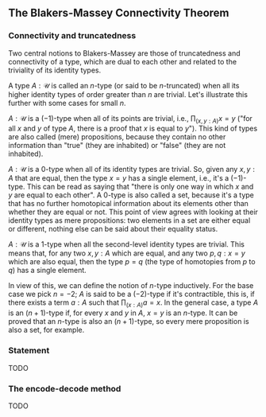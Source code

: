 ## The Blakers-Massey Connectivity Theorem

### Connectivity and truncatedness

Two central notions to Blakers-Massey are those of truncatedness and connectivity of a type, which are dual to each other and related to the triviality of its identity types.

A type $A : \mathcal{U}$ is called an $n$-type (or said to be $n$-truncated) when all its higher identity types of order greater than $n$ are trivial. Let's illustrate this further with some cases for small $n$.

$A : \mathcal{U}$ is a $(-1)$-type when all of its points are trivial, i.e., $\prod_{(x,y : A)}x = y$ ("for all $x$ and $y$ of type $A$, there is a proof that $x$ is equal to $y$"). This kind of types are also called (mere) propositions, because they contain no other information than "true" (they are inhabited) or "false" (they are not inhabited).

$A : \mathcal{U}$ is a $0$-type when all of its identity types are trivial. So, given any $x,y : A$ that are equal, then the type $x = y$ has a single element, i.e., it's a $(-1)$-type. This can be read as saying that "there is only one way in which $x$ and $y$ are equal to each other". A $0$-type is also called a set, because it's a type that has no further homotopical information about its elements other than whether they are equal or not. This point of view agrees with looking at their identity types as mere propositions: two elements in a set are either equal or different, nothing else can be said about their equality status.

$A : \mathcal{U}$ is a $1$-type when all the second-level identity types are trivial. This means that, for any two $x,y : A$ which are equal, and any two $p,q : x = y$ which are also equal, then the type $p = q$ (the type of homotopies from $p$ to $q$) has a single element.

In view of this, we can define the notion of $n$-type inductively. For the base case we pick $n = -2$; $A$ is said to be a $(-2)$-type if it's contractible, this is, if there exists a term $a : A$ such that $\prod_{(x : A)}a = x$. In the general case, a type $A$ is an $(n+1)$-type if, for every $x$ and $y$ in $A$, $x = y$ is an $n$-type. It can be proved that an $n$-type is also an $(n+1)$-type, so every mere proposition is also a set, for example.


### Statement

TODO


### The encode-decode method

TODO

